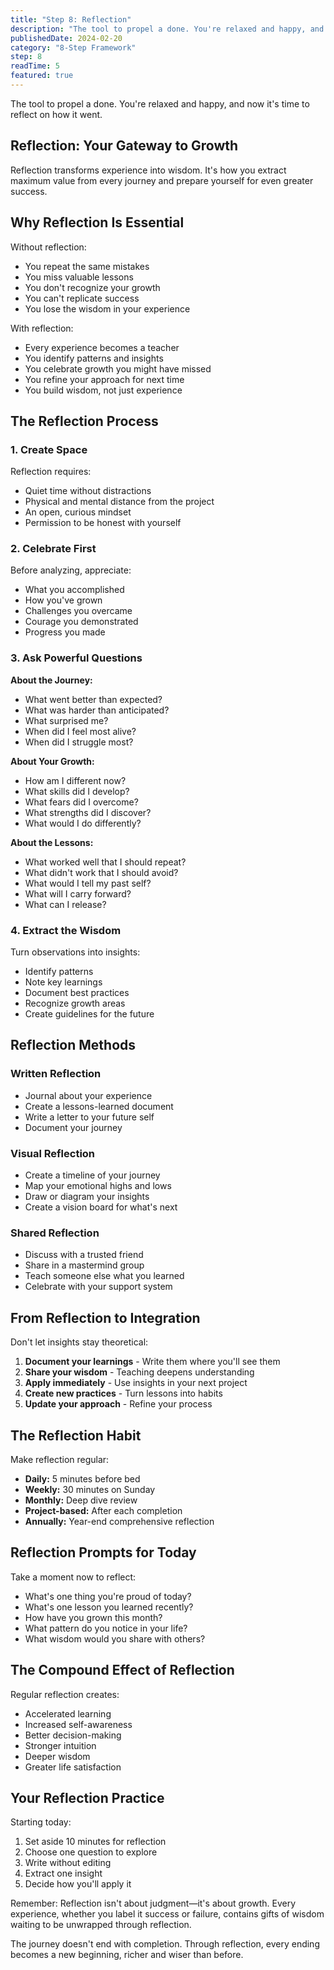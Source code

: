 ```yaml
---
title: "Step 8: Reflection"
description: "The tool to propel a done. You're relaxed and happy, and now it's time to reflect on how it went."
publishedDate: 2024-02-20
category: "8-Step Framework"
step: 8
readTime: 5
featured: true
---
```


The tool to propel a done. You're relaxed and happy, and now it's time to reflect on how it went.

## Reflection: Your Gateway to Growth

Reflection transforms experience into wisdom. It's how you extract maximum value from every journey and prepare yourself for even greater success.

## Why Reflection Is Essential

Without reflection:
- You repeat the same mistakes
- You miss valuable lessons
- You don't recognize your growth
- You can't replicate success
- You lose the wisdom in your experience

With reflection:
- Every experience becomes a teacher
- You identify patterns and insights
- You celebrate growth you might have missed
- You refine your approach for next time
- You build wisdom, not just experience

## The Reflection Process

### 1. Create Space
Reflection requires:
- Quiet time without distractions
- Physical and mental distance from the project
- An open, curious mindset
- Permission to be honest with yourself

### 2. Celebrate First
Before analyzing, appreciate:
- What you accomplished
- How you've grown
- Challenges you overcame
- Courage you demonstrated
- Progress you made

### 3. Ask Powerful Questions

**About the Journey:**
- What went better than expected?
- What was harder than anticipated?
- What surprised me?
- When did I feel most alive?
- When did I struggle most?

**About Your Growth:**
- How am I different now?
- What skills did I develop?
- What fears did I overcome?
- What strengths did I discover?
- What would I do differently?

**About the Lessons:**
- What worked well that I should repeat?
- What didn't work that I should avoid?
- What would I tell my past self?
- What will I carry forward?
- What can I release?

### 4. Extract the Wisdom
Turn observations into insights:
- Identify patterns
- Note key learnings
- Document best practices
- Recognize growth areas
- Create guidelines for the future

## Reflection Methods

### Written Reflection
- Journal about your experience
- Create a lessons-learned document
- Write a letter to your future self
- Document your journey

### Visual Reflection
- Create a timeline of your journey
- Map your emotional highs and lows
- Draw or diagram your insights
- Create a vision board for what's next

### Shared Reflection
- Discuss with a trusted friend
- Share in a mastermind group
- Teach someone else what you learned
- Celebrate with your support system

## From Reflection to Integration

Don't let insights stay theoretical:

1. **Document your learnings** - Write them where you'll see them
2. **Share your wisdom** - Teaching deepens understanding
3. **Apply immediately** - Use insights in your next project
4. **Create new practices** - Turn lessons into habits
5. **Update your approach** - Refine your process

## The Reflection Habit

Make reflection regular:
- **Daily:** 5 minutes before bed
- **Weekly:** 30 minutes on Sunday
- **Monthly:** Deep dive review
- **Project-based:** After each completion
- **Annually:** Year-end comprehensive reflection

## Reflection Prompts for Today

Take a moment now to reflect:
- What's one thing you're proud of today?
- What's one lesson you learned recently?
- How have you grown this month?
- What pattern do you notice in your life?
- What wisdom would you share with others?

## The Compound Effect of Reflection

Regular reflection creates:
- Accelerated learning
- Increased self-awareness
- Better decision-making
- Stronger intuition
- Deeper wisdom
- Greater life satisfaction

## Your Reflection Practice

Starting today:
1. Set aside 10 minutes for reflection
2. Choose one question to explore
3. Write without editing
4. Extract one insight
5. Decide how you'll apply it

Remember: Reflection isn't about judgment—it's about growth. Every experience, whether you label it success or failure, contains gifts of wisdom waiting to be unwrapped through reflection.

The journey doesn't end with completion. Through reflection, every ending becomes a new beginning, richer and wiser than before.